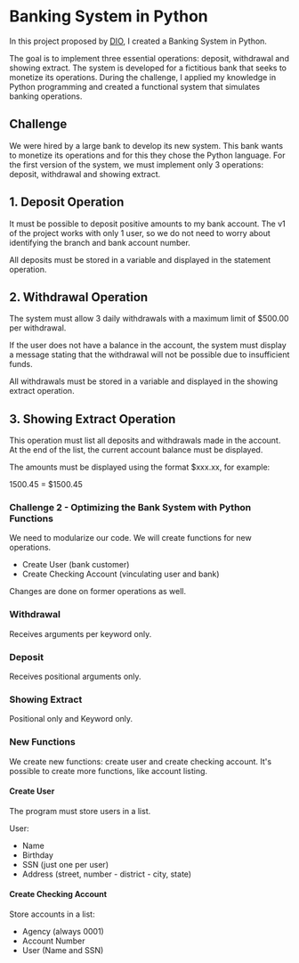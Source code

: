 # Banking System in Python

In this project proposed by [DIO](dio.me), I created a Banking System in Python.

The goal is to implement three essential operations: deposit, withdrawal and showing extract. The system is developed for a fictitious bank that seeks to monetize its operations. During the challenge, I applied my knowledge in Python programming and created a functional system that simulates banking operations.

## Challenge

We were hired by a large bank to develop its new system. This bank wants to monetize its operations and for this they chose the Python language. For the first version of the system, we must implement only 3 operations: deposit, withdrawal and showing extract.

## 1. Deposit Operation

It must be possible to deposit positive amounts to my bank account. The v1 of the project works with only 1 user, so we do not need to worry about identifying the branch and bank account number.

All deposits must be stored in a variable and displayed in the statement operation.

## 2. Withdrawal Operation

The system must allow 3 daily withdrawals with a maximum limit of $500.00 per withdrawal.

If the user does not have a balance in the account, the system must display a message stating that the withdrawal will not be possible due to insufficient funds.

All withdrawals must be stored in a variable and displayed in the showing extract operation.

## 3. Showing Extract Operation

This operation must list all deposits and withdrawals made in the account. At the end of the list, the current account balance must be displayed.

The amounts must be displayed using the format $xxx.xx, for example:

1500.45 = $1500.45

### Challenge 2 - Optimizing the Bank System with Python Functions

We need to modularize our code. We will create functions for new operations.

* Create User (bank customer)
* Create Checking Account (vinculating user and bank)

Changes are done on former operations as well.

### Withdrawal

Receives arguments per keyword only.

### Deposit

Receives positional arguments only.

### Showing Extract

Positional only and Keyword only.

### New Functions

We create new functions: create user and create checking account. It's possible to create more functions, like account listing.

#### Create User

The program must store users in a list.

User:

* Name
* Birthday
* SSN (just one per user)
* Address (street, number - district - city, state)

#### Create Checking Account

Store accounts in a list:

* Agency (always 0001)
* Account Number
* User (Name and SSN)
